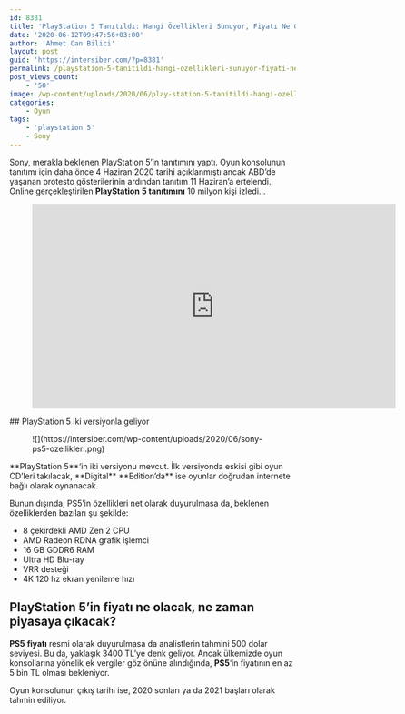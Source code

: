 ```yaml
---
id: 8381
title: 'PlayStation 5 Tanıtıldı: Hangi Özellikleri Sunuyor, Fiyatı Ne Olacak?'
date: '2020-06-12T09:47:56+03:00'
author: 'Ahmet Can Bilici'
layout: post
guid: 'https://intersiber.com/?p=8381'
permalink: /playstation-5-tanitildi-hangi-ozellikleri-sunuyor-fiyati-ne-olacak/
post_views_count:
    - '50'
image: /wp-content/uploads/2020/06/play-station-5-tanitildi-hangi-ozellikleri-sunuyor-fiyati-ne-olacak.png
categories:
    - Oyun
tags:
    - 'playstation 5'
    - Sony
---
```


Sony, merakla beklenen PlayStation 5’in tanıtımını yaptı. Oyun konsolunun tanıtımı için daha önce 4 Haziran 2020 tarihi açıklanmıştı ancak ABD’de yaşanan protesto gösterilerinin ardından tanıtım 11 Haziran’a ertelendi. Online gerçekleştirilen **PlayStation** **5 tanıtımını** 10 milyon kişi izledi…

<figure class="wp-block-embed-youtube wp-block-embed is-type-video is-provider-youtube wp-embed-aspect-16-9 wp-has-aspect-ratio"><div class="wp-block-embed__wrapper"><span class="embed-youtube" style="text-align:center; display: block;"><iframe allowfullscreen="true" class="youtube-player" height="360" src="https://www.youtube.com/embed/RuLci-lSeCo?version=3&rel=1&fs=1&autohide=2&showsearch=0&showinfo=1&iv_load_policy=1&wmode=transparent" style="border:0;" width="640"></iframe></span></div></figure>## PlayStation 5 iki versiyonla geliyor

<figure class="wp-block-image size-large">![](https://intersiber.com/wp-content/uploads/2020/06/sony-ps5-ozellikleri.png)</figure>**PlayStation 5**‘in iki versiyonu mevcut. İlk versiyonda eskisi gibi oyun CD’leri takılacak, **Digital** **Edition’da** ise oyunlar doğrudan internete bağlı olarak oynanacak.

Bunun dışında, PS5’in özellikleri net olarak duyurulmasa da, beklenen özelliklerden bazıları şu şekilde:

- 8 çekirdekli AMD Zen 2 CPU
- AMD Radeon RDNA grafik işlemci
- 16 GB GDDR6 RAM
- Ultra HD Blu-ray
- VRR desteği
- 4K 120 hz ekran yenileme hızı

## PlayStation 5’in fiyatı ne olacak, ne zaman piyasaya çıkacak?

**PS5** **fiyatı** resmi olarak duyurulmasa da analistlerin tahmini 500 dolar seviyesi. Bu da, yaklaşık 3400 TL’ye denk geliyor. Ancak ülkemizde oyun konsollarına yönelik ek vergiler göz önüne alındığında, **PS5**‘in fiyatının en az 5 bin TL olması bekleniyor.

Oyun konsolunun çıkış tarihi ise, 2020 sonları ya da 2021 başları olarak tahmin ediliyor.